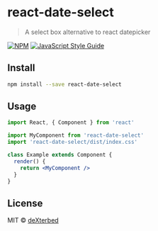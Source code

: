 # react-date-select

> A select box alternative to react datepicker

[![NPM](https://img.shields.io/npm/v/react-date-select.svg)](https://www.npmjs.com/package/react-date-select) [![JavaScript Style Guide](https://img.shields.io/badge/code_style-standard-brightgreen.svg)](https://standardjs.com)

## Install

```bash
npm install --save react-date-select
```

## Usage

```jsx
import React, { Component } from 'react'

import MyComponent from 'react-date-select'
import 'react-date-select/dist/index.css'

class Example extends Component {
  render() {
    return <MyComponent />
  }
}
```

## License

MIT © [deXterbed](https://github.com/deXterbed)
